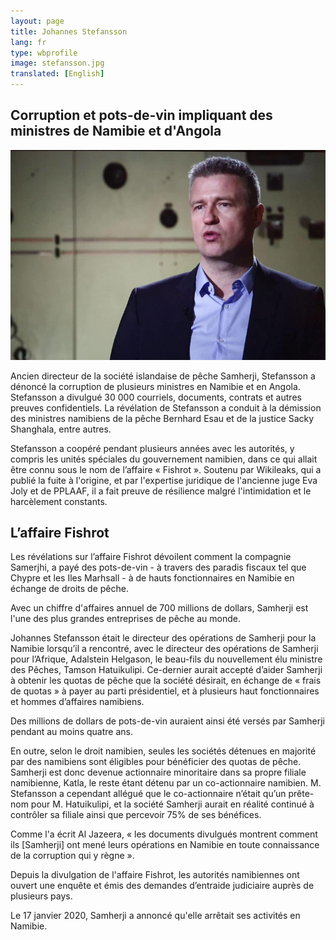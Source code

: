 ```yaml
---
layout: page
title: Johannes Stefansson
lang: fr
type: wbprofile
image: stefansson.jpg
translated: [English]
---
```


<h2>Corruption et pots-de-vin impliquant des ministres de Namibie et d'Angola</h2>

<div class="profile-block">
<img src="/assets/images/profiles/stefansson.jpg">
<p class="top-blockquote">
Ancien directeur de la société islandaise de pêche Samherji, Stefansson a dénoncé la corruption de plusieurs ministres en Namibie et en Angola. Stefansson a divulgué 30 000 courriels, documents, contrats et autres preuves confidentiels. La révélation de Stefansson a conduit à la démission des ministres namibiens de la pêche Bernhard Esau et de la justice Sacky Shanghala, entre autres.

Stefansson a coopéré pendant plusieurs années avec les autorités, y compris les unités spéciales du gouvernement namibien, dans ce qui allait être connu sous le nom de l’affaire « Fishrot ». Soutenu par Wikileaks, qui a publié la fuite à l'origine, et par l'expertise juridique de l'ancienne juge Eva Joly et de PPLAAF, il a fait preuve de résilience malgré l'intimidation et le harcèlement constants.
</p>
</div>


## L’affaire Fishrot

Les révélations sur l’affaire Fishrot dévoilent comment la compagnie Samerjhi, a payé des pots-de-vin - à travers des paradis fiscaux tel que Chypre et les Iles Marhsall - à de hauts fonctionnaires en Namibie en échange de droits de pêche. 

Avec un chiffre d'affaires annuel de 700 millions de dollars, Samherji est l'une des plus grandes entreprises de pêche au monde.

Johannes Stefansson était le directeur des opérations de Samherji pour la Namibie lorsqu’il a rencontré, avec le directeur des opérations de Samherji pour l’Afrique, Adalstein Helgason, le beau-fils du nouvellement élu ministre des Pêches, Tamson Hatuikulipi. Ce-dernier aurait accepté d’aider Samherji à obtenir les quotas de pêche que la société désirait, en échange de « frais de quotas » à payer au parti présidentiel, et à plusieurs haut fonctionnaires et hommes d’affaires namibiens. 

Des millions de dollars de pots-de-vin auraient ainsi été versés par Samherji pendant au moins quatre ans.

En outre, selon le droit namibien, seules les sociétés détenues en majorité par des namibiens sont éligibles pour bénéficier des quotas de pêche. Samherji est donc devenue actionnaire minoritaire dans sa propre filiale namibienne, Katla, le reste étant détenu par un co-actionnaire namibien. M. Stefansson a cependant allégué que le co-actionnaire n’était qu’un prête-nom pour M. Hatuikulipi, et la société Samherji aurait en réalité continué à contrôler sa filiale ainsi que percevoir 75% de ses bénéfices. 

Comme l'a écrit Al Jazeera, « les documents divulgués montrent comment ils [Samherji] ont mené leurs opérations en Namibie en toute connaissance de la corruption qui y règne ».

Depuis la divulgation de l'affaire Fishrot, les autorités namibiennes ont ouvert une enquête et émis des demandes d’entraide judiciaire auprès de plusieurs pays. 

Le 17 janvier 2020, Samherji a annoncé qu'elle arrêtait ses activités en Namibie.

